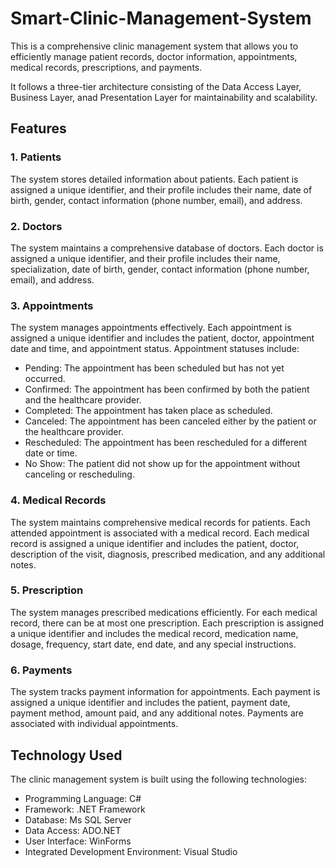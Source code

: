 # Smart-Clinic-Management-System

This is a comprehensive clinic management system that allows you to efficiently manage patient records, doctor information, appointments, medical records, prescriptions, and payments. 

It follows a three-tier architecture consisting of the Data Access Layer, Business Layer, anad Presentation Layer for maintainability and scalability.

## Features

### 1. Patients

The system stores detailed information about patients. Each patient is assigned a unique identifier, and their profile includes their name, date of birth, gender, contact information (phone number, email), and address.

### 2. Doctors

The system maintains a comprehensive database of doctors. Each doctor is assigned a unique identifier, and their profile includes their name, specialization, date of birth, gender, contact information (phone number, email), and address.

### 3. Appointments

The system manages appointments effectively. Each appointment is assigned a unique identifier and includes the patient, doctor, appointment date and time, and appointment status. Appointment statuses include:
- Pending: The appointment has been scheduled but has not yet occurred.
- Confirmed: The appointment has been confirmed by both the patient and the healthcare provider.
- Completed: The appointment has taken place as scheduled.
- Canceled: The appointment has been canceled either by the patient or the healthcare provider.
- Rescheduled: The appointment has been rescheduled for a different date or time.
- No Show: The patient did not show up for the appointment without canceling or rescheduling.

### 4. Medical Records

The system maintains comprehensive medical records for patients. Each attended appointment is associated with a medical record. Each medical record is assigned a unique identifier and includes the patient, doctor, description of the visit, diagnosis, prescribed medication, and any additional notes.

### 5. Prescription

The system manages prescribed medications efficiently. For each medical record, there can be at most one prescription. Each prescription is assigned a unique identifier and includes the medical record, medication name, dosage, frequency, start date, end date, and any special instructions.

### 6. Payments

The system tracks payment information for appointments. Each payment is assigned a unique identifier and includes the patient, payment date, payment method, amount paid, and any additional notes. Payments are associated with individual appointments.

## Technology Used

The clinic management system is built using the following technologies:
- Programming Language: C#
- Framework: .NET Framework
- Database: Ms SQL Server
- Data Access: ADO.NET
- User Interface: WinForms
- Integrated Development Environment: Visual Studio

